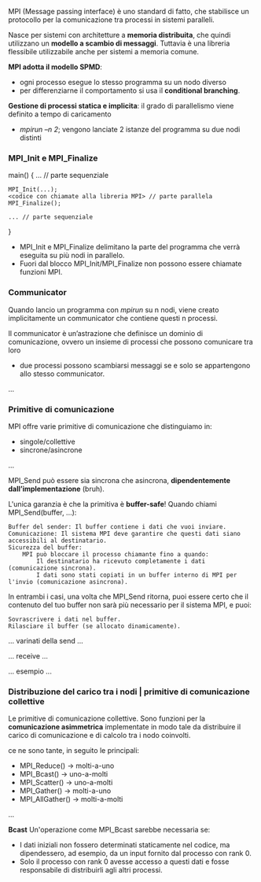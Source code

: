 MPI (Message passing interface) è uno standard di fatto, che stabilisce un protocollo per la comunicazione tra processi in sistemi paralleli.

Nasce per sistemi con architetture a **memoria distribuita**, che quindi utilizzano un **modello a scambio di messaggi**. Tuttavia è una libreria flessibile utilizzabile anche per sistemi a memoria comune.

**MPI adotta il modello SPMD**:
- ogni processo esegue lo stesso programma su un nodo diverso
- per differenziarne il comportamento si usa il **conditional branching**.

**Gestione di processi statica e implicita**: il grado di parallelismo viene definito a tempo di caricamento
- *mpirun –n 2*; vengono lanciate 2 istanze del programma su due nodi distinti




### MPI_Init e MPI_Finalize 
main() {
     ... // parte sequenziale

    MPI_Init(...);
    <codice con chiamate alla libreria MPI> // parte parallela
    MPI_Finalize();
    
    ... // parte sequenziale
}

- MPI_Init e MPI_Finalize delimitano la parte del programma che verrà eseguita su più nodi in parallelo.
- Fuori dal blocco MPI_Init/MPI_Finalize non possono essere chiamate funzioni MPI.


### Communicator
Quando lancio un programma con *mpirun* su n nodi, viene creato implicitamente un communicator che contiene questi n processi.

Il communicator è un’astrazione che definisce un dominio di comunicazione, ovvero un insieme di processi che possono comunicare tra loro 
- due processi possono scambiarsi messaggi se e solo se appartengono allo stesso communicator.

...

### Primitive di comunicazione
MPI offre varie primitive di comunicazione che distinguiamo in:
- singole/collettive
- sincrone/asincrone

...

MPI_Send può essere sia sincrona che asincrona, **dipendentemente dall’implementazione** (bruh).

L'unica garanzia è che la primitiva è **buffer-safe**! Quando chiami MPI_Send(buffer, ...):

    Buffer del sender: Il buffer contiene i dati che vuoi inviare.
    Comunicazione: Il sistema MPI deve garantire che questi dati siano accessibili al destinatario.
    Sicurezza del buffer:
        MPI può bloccare il processo chiamante fino a quando:
            Il destinatario ha ricevuto completamente i dati (comunicazione sincrona).
            I dati sono stati copiati in un buffer interno di MPI per l'invio (comunicazione asincrona).

In entrambi i casi, una volta che MPI_Send ritorna, puoi essere certo che il contenuto del tuo buffer non sarà più necessario per il sistema MPI, e puoi:

    Sovrascrivere i dati nel buffer.
    Rilasciare il buffer (se allocato dinamicamente).

... varinati della send ...

... receive ...

... esempio ...

### Distribuzione del carico tra i nodi | primitive di comunicazione collettive
Le primitive di comunicazione collettive. Sono funzioni per la **comunicazione asimmetrica** implementate in modo tale da distribuire il carico di comunicazione e di calcolo tra i nodo coinvolti.

ce ne sono tante, in seguito le principali:
- MPI_Reduce()      -> molti-a-uno
- MPI_Bcast()       -> uno-a-molti
- MPI_Scatter()     -> uno-a-molti
- MPI_Gather()      -> molti-a-uno
- MPI_AllGather()   -> molti-a-molti

...

**Bcast**
Un'operazione come MPI_Bcast sarebbe necessaria se:
- I dati iniziali non fossero determinati staticamente nel codice, ma dipendessero, ad esempio, da un input fornito dal processo con rank 0.
- Solo il processo con rank 0 avesse accesso a questi dati e fosse responsabile di distribuirli agli altri processi.